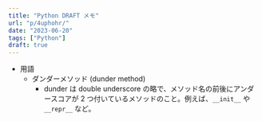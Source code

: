 ```yaml
---
title: "Python DRAFT メモ"
url: "p/4uphohr/"
date: "2023-06-20"
tags: ["Python"]
draft: true
---
```


- 用語
  - ダンダーメソッド (dunder method)
    - dunder は double underscore の略で、メソッド名の前後にアンダースコアが 2 つ付いているメソッドのこと。例えば、`__init__` や `__repr__` など。

